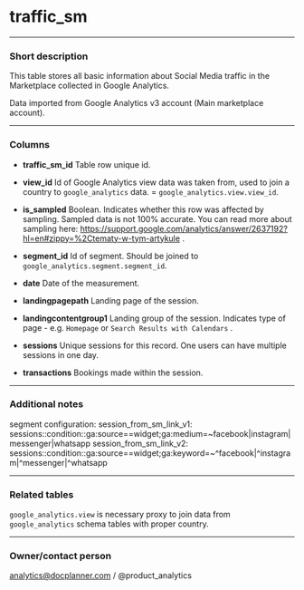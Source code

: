 # traffic_sm

---
### Short description

This table stores all basic information about Social Media traffic in the Marketplace collected in Google Analytics.

Data imported from Google Analytics v3 account (Main marketplace account).


---
### Columns

* **traffic_sm_id**
Table row unique id.

* **view_id**
Id of Google Analytics view data was taken from, used to join a country to `google_analytics` data. = `google_analytics.view.view_id`.

* **is_sampled**
Boolean. Indicates whether this row was affected by sampling. Sampled data is not 100% accurate. You can read more about sampling here: https://support.google.com/analytics/answer/2637192?hl=en#zippy=%2Ctematy-w-tym-artykule .

* **segment_id**
Id of segment. Should be joined to `google_analytics.segment.segment_id`.

* **date**
Date of the measurement.

* **landingpagepath**
Landing page of the session.

* **landingcontentgroup1**
Landing group of the session. Indicates type of page - e.g. `Homepage` or `Search Results with Calendars` .

* **sessions**
Unique sessions for this record. One users can have multiple sessions in one day.

* **transactions**
Bookings made within the session.





---
### Additional notes

segment configuration:
      session_from_sm_link_v1: sessions::condition::ga:source==widget;ga:medium=~facebook|instagram|messenger|whatsapp
      session_from_sm_link_v2: sessions::condition::ga:source==widget;ga:keyword=~^facebook|^instagram|^messenger|^whatsapp

---
### Related tables

`google_analytics.view` is necessary proxy to join data from `google_analytics` schema tables with proper country.


---
### Owner/contact person
analytics@docplanner.com / @product_analytics
